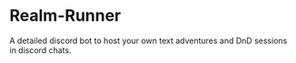 # Realm-Runner
A detailed discord bot to host your own text adventures and DnD sessions in discord chats.
